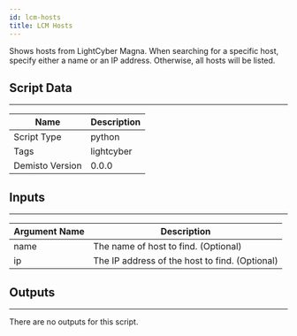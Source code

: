```yaml
---
id: lcm-hosts
title: LCM Hosts
---
```


Shows hosts from LightCyber Magna. When searching for a specific host, specify either a name or an IP address. Otherwise, all hosts will be listed.

## Script Data
---

| **Name** | **Description** |
| --- | --- |
| Script Type | python |
| Tags | lightcyber |
| Demisto Version | 0.0.0 |

## Inputs
---

| **Argument Name** | **Description** |
| --- | --- |
| name | The name of host to find. (Optional) |
| ip | The IP address of the host to find. (Optional) |

## Outputs
---
There are no outputs for this script.
